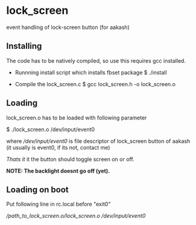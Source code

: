 lock_screen
===========

event handling of lock-screen button (for aakash)


## Installing

The code has to be natively compiled, so use this requires gcc installed.

* Runnning install script which installs fbset package
$ ./install

* Compile the lock_screen.c
$ gcc lock_screen.h -o lock_screen.o


## Loading

lock_screen.o has to be loaded with following parameter

$ ./lock_screen.o /dev/input/event0

where */dev/input/event0*  is file descriptor of lock_screen button of aakash (it usually is event0, if its not, contact me)

*Thats it* it the button should toggle screen on or off. 

**NOTE: The backlight doesnt go off (yet).**


## Loading on boot

Put following line in rc.local before "exit0" 

*/path_to_lock_screen.o/lock_screen.o   /dev/input/event0*


